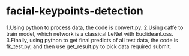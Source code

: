 # facial-keypoints-detection

1.Using python to process data, the code is convert.py.
2.Using caffe to train model, which network is a classical LeNet with EuclideanLoss.
3.Finally, using python to get final predicts of all test data, the code is fk_test.py, and then use get_result.py to pick data required submit.

